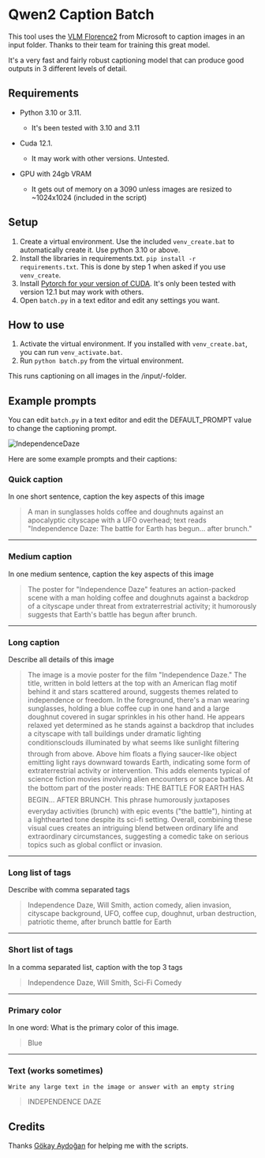 # Qwen2 Caption Batch
This tool uses the [VLM Florence2](https://huggingface.co/microsoft/Florence-2-large) from Microsoft to caption images in an input folder. Thanks to their team for training this great model.

It's a very fast and fairly robust captioning model that can produce good outputs in 3 different levels of detail.

## Requirements
* Python 3.10 or 3.11.
  * It's been tested with 3.10 and 3.11

* Cuda 12.1.
  * It may work with other versions. Untested.
 
* GPU with 24gb VRAM
  * It gets out of memory on a 3090 unless images are resized to ~1024x1024 (included in the script)

## Setup
1. Create a virtual environment. Use the included `venv_create.bat` to automatically create it. Use python 3.10 or above.
2. Install the libraries in requirements.txt. `pip install -r requirements.txt`. This is done by step 1 when asked if you use `venv_create`.
3. Install [Pytorch for your version of CUDA](https://pytorch.org/). It's only been tested with version 12.1 but may work with others.
4. Open `batch.py` in a text editor and edit any settings you want.


## How to use
1. Activate the virtual environment. If you installed with `venv_create.bat`, you can run `venv_activate.bat`.
2. Run `python batch.py` from the virtual environment.

This runs captioning on all images in the /input/-folder.

## Example prompts
You can edit `batch.py` in a text editor and edit the DEFAULT_PROMPT value to change the captioning prompt.

![IndependenceDaze](https://github.com/user-attachments/assets/dbfe27af-e475-4dd3-9f58-a1adf16eab9b)


Here are some example prompts and their captions:
### Quick caption
In one short sentence, caption the key aspects of this image
> A man in sunglasses holds coffee and doughnuts against an apocalyptic cityscape with a UFO overhead; text reads "Independence Daze: The battle for Earth has begun... after brunch."
---
### Medium caption
In one medium sentence, caption the key aspects of this image
> The poster for "Independence Daze" features an action-packed scene with a man holding coffee and doughnuts against a backdrop of a cityscape under threat from extraterrestrial activity; it humorously suggests that Earth's battle has begun after brunch.
---
### Long caption
Describe all details of this image
> The image is a movie poster for the film "Independence Daze." The title, written in bold letters at the top with an American flag motif behind it and stars scattered around, suggests themes related to independence or freedom.  In the foreground, there's a man wearing sunglasses, holding a blue coffee cup in one hand and a large doughnut covered in sugar sprinkles in his other hand. He appears relaxed yet determined as he stands against a backdrop that includes a cityscape with tall buildings under dramatic lighting conditionsclouds illuminated by what seems like sunlight filtering through from above.  Above him floats a flying saucer-like object emitting light rays downward towards Earth, indicating some form of extraterrestrial activity or intervention. This adds elements typical of science fiction movies involving alien encounters or space battles.  At the bottom part of the poster reads: THE BATTLE FOR EARTH HAS BEGIN... AFTER BRUNCH. This phrase humorously juxtaposes everyday activities (brunch) with epic events ("the battle"), hinting at a lighthearted tone despite its sci-fi setting.  Overall, combining these visual cues creates an intriguing blend between ordinary life and extraordinary circumstances, suggesting a comedic take on serious topics such as global conflict or invasion.
---
### Long list of tags
Describe with comma separated tags
> Independence Daze, Will Smith, action comedy, alien invasion, cityscape background, UFO, coffee cup, doughnut, urban destruction, patriotic theme, after brunch battle for Earth
---
### Short list of tags
In a comma separated list, caption with the top 3 tags
> Independence Daze, Will Smith, Sci-Fi Comedy
---
### Primary color
In one word: What is the primary color of this image.
> Blue
---
### Text (works sometimes)
`Write any large text in the image or answer with an empty string`
> INDEPENDENCE DAZE





## Credits
Thanks [Gökay Aydoğan](https://huggingface.co/gokaygokay) for helping me with the scripts.
